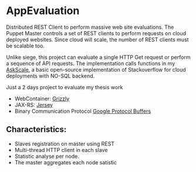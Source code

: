 AppEvaluation
=============

Distributed REST Client to perform massive web site evaluations.
The Puppet Master controls a set of REST clients to perform requests on cloud deployed websites. Since cloud will scale, the number of REST clients must be scalable too.

Unlike siege, this project can evaluate a single HTTP Get request or perform a sequence of API requests.
The implementation calls functions in my [AskScale](https://github.com/dnascimento/askScale), a basic open-source implementation of Stackoverflow for cloud deployments with NO-SQL backend.

Just a 2 days project to evaluate my thesis work

* WebContainer:  [Grizzly](https://grizzly.java.net/)
* JAX-RS: [Jersey](https://jersey.java.net/) 
* Binary Communication Protocol [Google Protocol Buffers](https://developers.google.com/protocol-buffers/)

**Characteristics:**
-----------------------------
* Slaves registration on master using REST
* Multi-thread HTTP client in each slave
* Statistic analyse per node.
* The master aggregates each node satistic

